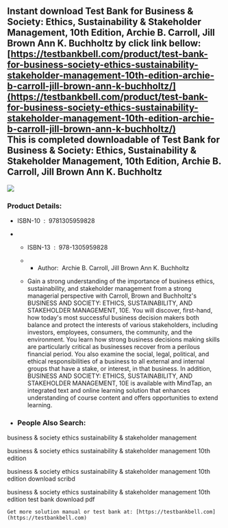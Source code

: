 Instant download **Test Bank for Business & Society: Ethics, Sustainability & Stakeholder Management, 10th Edition, Archie B. Carroll, Jill Brown Ann K. Buchholtz** by click link bellow:  
[https://testbankbell.com/product/test-bank-for-business-society-ethics-sustainability-stakeholder-management-10th-edition-archie-b-carroll-jill-brown-ann-k-buchholtz/](https://testbankbell.com/product/test-bank-for-business-society-ethics-sustainability-stakeholder-management-10th-edition-archie-b-carroll-jill-brown-ann-k-buchholtz/)  
This is completed downloadable of Test Bank for Business & Society: Ethics, Sustainability & Stakeholder Management, 10th Edition, Archie B. Carroll, Jill Brown Ann K. Buchholtz
---------------------------------------------------------------------------------------------------------------------------------------------------------------------------------


![](https://testbankbell.com/wp-content/uploads/2023/05/9781305959828_TestBank.jpg)
### Product Details:


* ISBN-10 ‏ : ‎ 9781305959828
* * ISBN-13 ‏ : ‎ 978-1305959828
  * * Author:  Archie B. Carroll, Jill Brown Ann K. Buchholtz
   
  * Gain a strong understanding of the importance of business ethics, sustainability, and stakeholder management from a strong managerial perspective with Carroll, Brown and Buchholtz's BUSINESS AND SOCIETY: ETHICS, SUSTAINABILITY, AND STAKEHOLDER MANAGEMENT, 10E. You will discover, first-hand, how today's most successful business decision makers both balance and protect the interests of various stakeholders, including investors, employees, consumers, the community, and the environment. You learn how strong business decisions making skills are particularly critical as businesses recover from a perilous financial period. You also examine the social, legal, political, and ethical responsibilities of a business to all external and internal groups that have a stake, or interest, in that business. In addition, BUSINESS AND SOCIETY: ETHICS, SUSTAINABILITY, AND STAKEHOLDER MANAGEMENT, 10E is available with MindTap, an integrated text and online learning solution that enhances understanding of course content and offers opportunities to extend learning.
 
* ### People Also Search:

business & society ethics sustainability & stakeholder management

business & society ethics sustainability & stakeholder management 10th edition

business & society ethics sustainability & stakeholder management 10th edition download scribd

business & society ethics sustainability & stakeholder management 10th edition test bank download pdf


    Get more solution manual or test bank at: [https://testbankbell.com](https://testbankbell.com)
